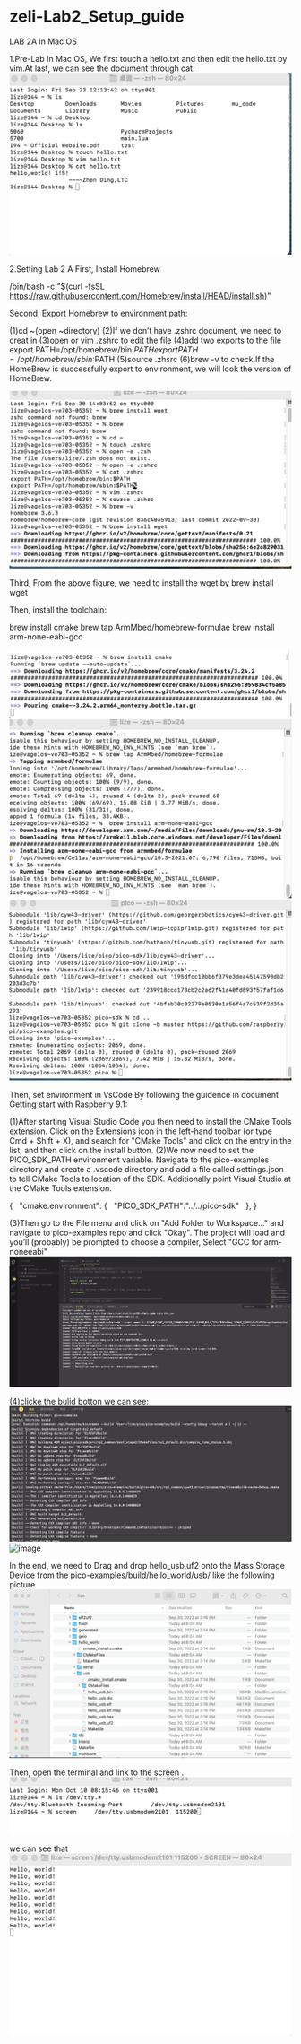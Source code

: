 # zeli-Lab2_Setup_guide
LAB 2A in Mac OS

1.Pre-Lab
In Mac OS, We first touch a hello.txt and then edit the hello.txt by vim.At last, we can see the document through cat.
![image](https://github.com/kop123meter/zeli-Lab2_Setup_guide/blob/main/Pre-lab2.png)

2.Setting Lab 2 A
First, Install Homebrew

/bin/bash -c "$(curl -fsSL https://raw.githubusercontent.com/Homebrew/install/HEAD/install.sh)"

Second, Export Homebrew to environment path:

(1)cd ~(open ~directory)
(2)If we don’t have .zshrc document, we need to creat in 
(3)open or vim .zshrc to edit the file
(4)add two exports to the file
     export PATH=/opt/homebrew/bin:$PATH
     export PATH=/opt/homebrew/sbin:$PATH
(5)source .zhsrc
(6)brew -v to check.If the HomeBrew is successfully export to environment, we will look the version of HomeBrew.

![image](https://github.com/kop123meter/zeli-Lab2_Setup_guide/blob/main/homebrew_install.png)


Third, From the above figure, we need to install the wget by 
                                 brew install wget

Then, install the toolchain:


brew install cmake 
brew tap ArmMbed/homebrew-formulae 
brew install arm-none-eabi-gcc

![image](https://github.com/kop123meter/zeli-Lab2_Setup_guide/blob/main/install%20toolchain.png)
![image](https://github.com/kop123meter/zeli-Lab2_Setup_guide/blob/main/install%20toolchain2.png)
![image](https://github.com/kop123meter/zeli-Lab2_Setup_guide/blob/main/install%20toolchain3.png)

Then, set environment in VsCode 
By following the guidence in document Getting start with Raspberry 9.1:

(1)After starting Visual Studio Code you then need to install the CMake Tools extension. Click on the Extensions icon in the left-hand toolbar (or type Cmd + Shift + X), and search for "CMake Tools" and click on the entry in the list, and then click
on the install button. 
(2)We now need to set the PICO_SDK_PATH environment variable. Navigate to the pico-examples directory and create a .vscode directory and add a file called settings.json to tell CMake Tools to location of the SDK. Additionally point Visual Studio at the CMake Tools extension.


{   "cmake.environment": 
{   "PICO_SDK_PATH":"../../pico-sdk"   }, 
}

(3)Then go to the File menu and click on "Add Folder to Workspace…" and navigate to pico-examples repo and click "Okay". The project will load and you’ll (probably) be prompted to choose a compiler, Select "GCC for arm-noneeabi" 
![image](https://github.com/kop123meter/zeli-Lab2_Setup_guide/blob/main/vscode_1.png)


(4)clicke the bulid botton  we can see:
![image](https://github.com/kop123meter/zeli-Lab2_Setup_guide/blob/main/vscode_2.png)
![image](https://github.com/kop123meter/zeli-Lab2_Setup_guide/blob/main/vscode_3png)


In the end, we need to Drag and drop hello_usb.uf2 onto the Mass Storage Device from the
pico-examples/build/hello_world/usb/ like the following picture
![image](https://github.com/kop123meter/zeli-Lab2_Setup_guide/blob/main/Picture1.png)

Then, open the terminal and link to the screen . 
![image](https://github.com/kop123meter/zeli-Lab2_Setup_guide/blob/main/link_to_screen.png)

we can see that
![image](https://github.com/kop123meter/zeli-Lab2_Setup_guide/blob/main/hello.png)



     
